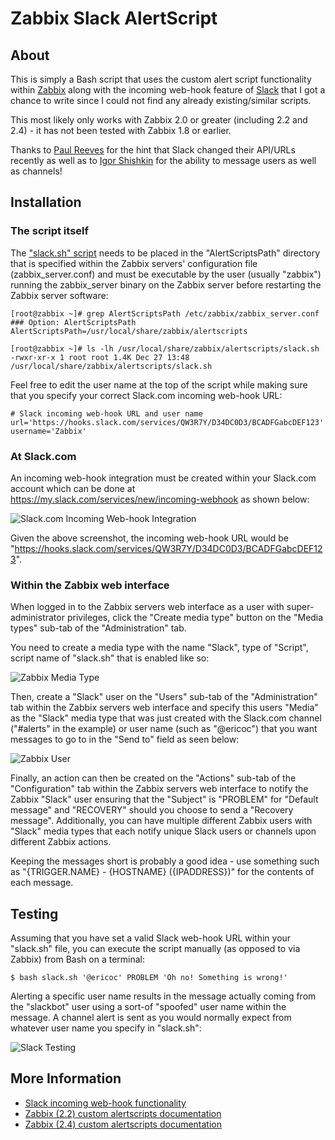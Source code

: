 Zabbix Slack AlertScript
========================


About
-----
This is simply a Bash script that uses the custom alert script functionality within [Zabbix](http://www.zabbix.com/) along with the incoming web-hook feature of [Slack](https://slack.com/) that I got a chance to write since I could not find any already existing/similar scripts.

This most likely only works with Zabbix 2.0 or greater (including 2.2 and 2.4) - it has not been tested with Zabbix 1.8 or earlier.

Thanks to [Paul Reeves](https://github.com/pdareeves/) for the hint that Slack changed their API/URLs recently as well as to [Igor Shishkin](https://github.com/teran) for the ability to message users as well as channels!


Installation
------------

### The script itself

The ["slack.sh" script](https://github.com/ericoc/zabbix-slack-alertscript/raw/master/slack.sh) needs to be placed in the "AlertScriptsPath" directory that is specified within the Zabbix servers' configuration file (zabbix_server.conf) and must be executable by the user (usually "zabbix") running the zabbix_server binary on the Zabbix server before restarting the Zabbix server software:

	[root@zabbix ~]# grep AlertScriptsPath /etc/zabbix/zabbix_server.conf
	### Option: AlertScriptsPath
	AlertScriptsPath=/usr/local/share/zabbix/alertscripts

	[root@zabbix ~]# ls -lh /usr/local/share/zabbix/alertscripts/slack.sh
	-rwxr-xr-x 1 root root 1.4K Dec 27 13:48 /usr/local/share/zabbix/alertscripts/slack.sh

Feel free to edit the user name at the top of the script while making sure that you specify your correct Slack.com incoming web-hook URL:

	# Slack incoming web-hook URL and user name
	url='https://hooks.slack.com/services/QW3R7Y/D34DC0D3/BCADFGabcDEF123'
	username='Zabbix'


### At Slack.com

An incoming web-hook integration must be created within your Slack.com account which can be done at https://my.slack.com/services/new/incoming-webhook as shown below:

![Slack.com Incoming Web-hook Integration](http://pictures.ericoc.com/github/newapi/slack-integration.png "Slack.com Incoming Web-hook Integration")

Given the above screenshot, the incoming web-hook URL would be "https://hooks.slack.com/services/QW3R7Y/D34DC0D3/BCADFGabcDEF123".

### Within the Zabbix web interface

When logged in to the Zabbix servers web interface as a user with super-administrator privileges, click the "Create media type" button on the "Media types" sub-tab of the "Administration" tab.

You need to create a media type with the name "Slack", type of "Script", script name of "slack.sh" that is enabled like so:

![Zabbix Media Type](http://pictures.ericoc.com/github/zabbix-mediatype.png "Zabbix Media Type")

Then, create a "Slack" user on the "Users" sub-tab of the "Administration" tab within the Zabbix servers web interface and specify this users "Media" as the "Slack" media type that was just created with the Slack.com channel ("#alerts" in the example) or user name (such as "@ericoc") that you want messages to go to in the "Send to" field as seen below:

![Zabbix User](http://pictures.ericoc.com/github/zabbix-user.png "Zabbix User")

Finally, an action can then be created on the "Actions" sub-tab of the "Configuration" tab within the Zabbix servers web interface to notify the Zabbix "Slack" user ensuring that the "Subject" is "PROBLEM" for "Default message" and "RECOVERY" should you choose to send a "Recovery message".
Additionally, you can have multiple different Zabbix users with "Slack" media types that each notify unique Slack users or channels upon different Zabbix actions.

Keeping the messages short is probably a good idea - use something such as "{TRIGGER.NAME} - {HOSTNAME} ({IPADDRESS})" for the contents of each message.

## Testing

Assuming that you have set a valid Slack web-hook URL within your "slack.sh" file, you can execute the script manually (as opposed to via Zabbix) from Bash on a terminal:

	$ bash slack.sh '@ericoc' PROBLEM 'Oh no! Something is wrong!'

Alerting a specific user name results in the message actually coming from the "slackbot" user using a sort-of "spoofed" user name within the message. A channel alert is sent as you would normally expect from whatever user name you specify in "slack.sh":

![Slack Testing](http://pictures.ericoc.com/github/slack-example.png "Slack Testing")


More Information
----------------
 * [Slack incoming web-hook functionality](https://my.slack.com/services/new/incoming-webhook)
 * [Zabbix (2.2) custom alertscripts documentation](https://www.zabbix.com/documentation/2.2/manual/config/notifications/media/script)
 * [Zabbix (2.4) custom alertscripts documentation](https://www.zabbix.com/documentation/2.4/manual/config/notifications/media/script)
